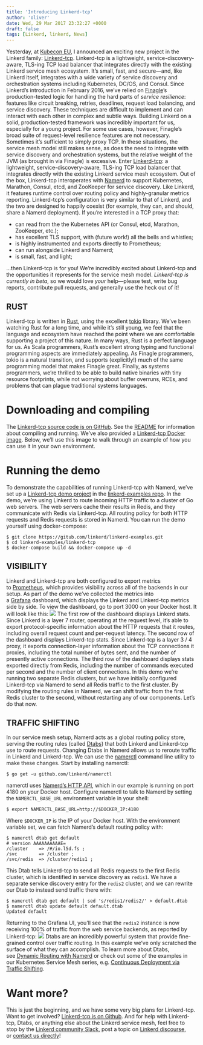 ```yaml
---
title: 'Introducing Linkerd-tcp'
author: 'oliver'
date: Wed, 29 Mar 2017 23:32:27 +0000
draft: false
tags: [Linkerd, linkerd, News]
---
```


Yesterday, at [Kubecon EU](http://events.linuxfoundation.org/events/cloudnativecon-and-kubecon-europe), I announced an exciting new project in the Linkerd family: [Linkerd-tcp](https://github.com/linkerd/linkerd-tcp). Linkerd-tcp is a lightweight, service-discovery-aware, TLS-ing TCP load balancer that integrates directly with the existing Linkerd service mesh ecosystem. It’s small, fast, and secure—and, like Linkerd itself, integrates with a wide variety of service discovery and orchestration systems including Kubernetes, DC/OS, and Consul. Since Linkerd’s introduction in February 2016, we’ve relied on [Finagle](https://twitter.github.io/finagle/)’s production-tested logic for handling the hard parts of *service resilience*: features like circuit breaking, retries, deadlines, request load balancing, and service discovery. These techniques are difficult to implement and can interact with each other in complex and subtle ways. Building Linkerd on a solid, production-tested framework was incredibly important for us, especially for a young project. For some use cases, however, Finagle’s broad suite of request-level resilience features are not necessary. Sometimes it’s sufficient to simply proxy TCP. In these situations, the service mesh model still makes sense, as does the need to integrate with service discovery and orchestration systems, but the relative weight of the JVM (as brought in via Finagle) is excessive. Enter [Linkerd-tcp](https://github.com/linkerd/linkerd-tcp): a lightweight, service-discovery-aware, TLS-ing TCP load balancer that integrates directly with the existing Linkerd service mesh ecosystem. Out of the box, Linkerd-tcp interoperates with [Namerd](https://linkerd.io/in-depth/namerd/) to support Kubernetes, Marathon, Consul, etcd, and ZooKeeper for service discovery. Like Linkerd, it features runtime control over routing policy and highly-granular metrics reporting. Linkerd-tcp’s configuration is very similar to that of Linkerd, and the two are designed to happily coexist (for example, they can, and should, share a Namerd deployment). If you’re interested in a TCP proxy that:

- can read from the the Kubernetes API (or Consul, etcd, Marathon, ZooKeeper, etc.);
- has excellent TLS support, with (future work!) all the bells and whistles;
- is highly instrumented and exports directly to Prometheus;
- can run alongside Linkerd and Namerd;
- is small, fast, and light;

…then Linkerd-tcp is for you! We’re incredibly excited about Linkerd-tcp and the opportunities it represents for the service mesh model. *Linkerd-tcp is currently in beta*, so we would love *your* help—please test, write bug reports, contribute pull requests, and generally use the heck out of it!

## RUST

Linkerd-tcp is written in [Rust](https://www.rust-lang.org/), using the excellent [tokio](https://github.com/tokio-rs/tokio) library. We’ve been watching Rust for a long time, and while it’s still young, we feel that the language and ecosystem have reached the point where we are comfortable supporting a project of this nature. In many ways, Rust is a perfect language for us. As Scala programmers, Rust’s excellent strong typing and functional programming aspects are immediately appealing. As Finagle programmers, tokio is a natural transition, and supports (explicitly!) much of the same programming model that makes Finagle great. Finally, as systems programmers, we’re thrilled to be able to build native binaries with tiny resource footprints, while not worrying about buffer overruns, RCEs, and problems that can plague traditional systems languages.

# Downloading and compiling

The [Linkerd-tcp source code is on GitHub](https://github.com/linkerd/linkerd-tcp). See the [README](https://github.com/linkerd/linkerd-tcp/blob/master/README.md#quickstart) for information about compiling and running. We’ve also provided a [Linkerd-tcp Docker image](https://hub.docker.com/r/linkerd/linkerd-tcp/). Below, we’ll use this image to walk through an example of how you can use it in your own environment.

# Running the demo

To demonstrate the capabilities of running Linkerd-tcp with Namerd, we’ve set up a [Linkerd-tcp demo project](https://github.com/linkerd/linkerd-examples/tree/master/Linkerd-tcp) in the [linkerd-examples repo](https://github.com/linkerd/linkerd-examples). In the demo, we’re using Linkerd to route incoming HTTP traffic to a cluster of Go web servers. The web servers cache their results in Redis, and they communicate with Redis via Linkerd-tcp. All routing policy for both HTTP requests and Redis requests is stored in Namerd. You can run the demo yourself using docker-compose:

    $ git clone https://gitub.com/linkerd/linkerd-examples.git
    $ cd linkerd-examples/linkerd-tcp
    $ docker-compose build && docker-compose up -d

## VISIBILITY

Linkerd and Linkerd-tcp are both configured to export metrics to [Prometheus](https://prometheus.io/), which provides visibility across all of the backends in our setup. As part of the demo we’ve collected the metrics into a [Grafana](https://grafana.com/) dashboard, which displays the Linkerd and Linkerd-tcp metrics side by side. To view the dashboard, go to port 3000 on your Docker host. It will look like this: [![](https://buoyant.io/wp-content/uploads/2017/07/buoyant-linkerd-tcp-dashboard-1-large-1024x692.png)](https://buoyant.io/wp-content/uploads/2017/07/buoyant-linkerd-tcp-dashboard-1-large.png) The first row of the dashboard displays Linkerd stats. Since Linkerd is a layer 7 router, operating at the request level, it’s able to export protocol-specific information about the HTTP requests that it routes, including overall request count and per-request latency. The second row of the dashboard displays Linkerd-tcp stats. Since Linkerd-tcp is a layer 3 / 4 proxy, it exports connection-layer information about the TCP connections it proxies, including the total number of bytes sent, and the number of presently active connections. The third row of the dashboard displays stats exported directly from Redis, including the number of commands executed per second and the number of client connections. In this demo we’re running two separate Redis clusters, but we have initially configured Linkerd-tcp via Namerd to send all Redis traffic to the first cluster. By modifying the routing rules in Namerd, we can shift traffic from the first Redis cluster to the second, without restarting any of our components. Let’s do that now.

## TRAFFIC SHIFTING

In our service mesh setup, Namerd acts as a global routing policy store, serving the routing rules (called [Dtabs](https://linkerd.io/in-depth/dtabs/)) that both Linkerd and Linkerd-tcp use to route requests. Changing Dtabs in Namerd allows us to reroute traffic in Linkerd and Linkerd-tcp. We can use the [namerctl](https://github.com/linkerd/namerctl) command line utility to make these changes. Start by installing namerctl:

    $ go get -u github.com/linkerd/namerctl

namerctl uses [Namerd’s HTTP API](https://linkerd.io/config/0.9.1/namerd/index.html#http-controller), which in our example is running on port 4180 on your Docker host. Configure namerctl to talk to Namerd by setting the `NAMERCTL_BASE_URL` environment variable in your shell:

    $ export NAMERCTL_BASE_URL=http://$DOCKER_IP:4180

Where `$DOCKER_IP` is the IP of your Docker host. With the environment variable set, we can fetch Namerd’s default routing policy with:

    $ namerctl dtab get default
    # version AAAAAAAAAAE=
    /cluster    => /#/io.l5d.fs ;
    /svc        => /cluster ;
    /svc/redis  => /cluster/redis1 ;

This Dtab tells Linkerd-tcp to send all Redis requests to the first Redis cluster, which is identified in service discovery as `redis1`. We have a separate service discovery entry for the `redis2` cluster, and we can rewrite our Dtab to instead send traffic there with:

    $ namerctl dtab get default | sed 's/redis1/redis2/' > default.dtab
    $ namerctl dtab update default default.dtab
    Updated default

Returning to the Grafana UI, you’ll see that the `redis2` instance is now receiving 100% of traffic from the web service backends, as reported by Linkerd-tcp: [![](https://buoyant.io/wp-content/uploads/2017/07/buoyant-linkerd-tcp-traffic-shifting-1-large-1024x553.png)](https://buoyant.io/wp-content/uploads/2017/07/buoyant-linkerd-tcp-traffic-shifting-1-large.png) Dtabs are an incredibly powerful system that provide fine-grained control over traffic routing. In this example we’ve only scratched the surface of what they can accomplish. To learn more about Dtabs, see [Dynamic Routing with Namerd](/real-world-microservices-when-services-stop-playing-well-and-start-getting-real/#dynamic-routing-with-namerd) or check out some of the examples in our Kubernetes Service Mesh series, e.g. [Continuous Deployment via Traffic Shifting](/a-service-mesh-for-kubernetes-part-iv-continuous-deployment-via-traffic-shifting/).

# Want more?

This is just the beginning, and we have some very big plans for Linkerd-tcp. Want to get involved? [Linkerd-tcp is on Github](https://github.com/linkerd/linkerd-tcp). And for help with Linkerd-tcp, Dtabs, or anything else about the Linkerd service mesh, feel free to stop by the [Linkerd community Slack](https://slack.linkerd.io/), post a topic on [Linkerd discourse](https://discourse.linkerd.io/), or [contact us directly](http://info.buoyant.io/contact)!
